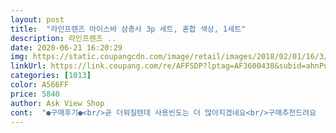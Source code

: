 ```yaml
---
layout: post 
title:  "라인프렌즈 아이스바 삼총사 3p 세트, 혼합 색상, 1세트" 
description: 라인프렌즈 ..
date: 2020-06-21 16:20:29 
img: https://static.coupangcdn.com/image/retail/images/2018/02/01/16/3/e9e9bc55-71df-4134-be5f-017ff8706d1a.jpg 
linkUrl: https://link.coupang.com/re/AFFSDP?lptag=AF3600438&subid=ahnPublicAsk&pageKey=64228589&itemId=217778322&vendorItemId=3526109885&traceid=V0-113-0cf8edf5e381a856 
categories: [1013] 
color: A566FF 
price: 5840 
author: Ask View Shop 
cont:  "●구매후기●<br/>곧 더워질텐데 사용빈도는 더 많아지겠네요<br/>구매추천드려요  버튼 꾸욱!<br/>냉동실 한켠은 이미 이녀석들이 차지하고 있습니다<br/>디자인도 예쁘고, 3가지 동시에 얼려서 좋아요^^<br/>사이즈도 과하지 않고 간식이나 후식으로 먹기에도 딱 좋네요<br/>아이들뿐 아니라 어른들도 좋아하기 충분한 제품입니다<br/>예쁜 물품 잘 사용하겠습니다.<br/> 꺼낼 때 상온에서 좀 두거나 겉에 물을 뿌리면 잘 빠집니다.<br/><br/>요플레어 으깬망고,시럽 섞어 얼렸는데 7살,21개월 딸들이 넘 좋아했어요.<br/> 우선 21개월 3살 딸에게 아이스크림 먹이기엔 넘 달아서 만들어서 먹이고 싶어 구매했는데 만족해요.<br/>^<br/> -<br/> -<br/> -<br/> -^<br/>" 
---
```

